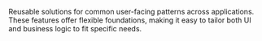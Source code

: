 Reusable solutions for common user-facing patterns across applications. These features offer flexible foundations, making it easy to tailor both UI and business logic to fit specific needs.